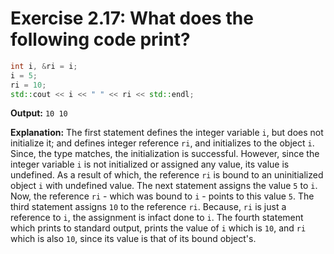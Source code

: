 # Exercise 2.17: What does the following code print?

```cpp
int i, &ri = i;
i = 5;
ri = 10;
std::cout << i << " " << ri << std::endl;
```

**Output:** `10 10`

**Explanation:** The first statement defines the integer variable `i`, but does not initialize it; and defines integer reference `ri`, and initializes to the object `i`. Since, the type matches, the initialization is successful. However, since the integer variable `i` is not initialized or assigned any value, its value is undefined. As a result of which, the reference `ri` is bound to an uninitialized object `i` with undefined value. The next statement assigns the value `5` to `i`. Now, the reference `ri` - which was bound to `i` - points to this value `5`. The third statement assigns `10` to the reference `ri`. Because, `ri` is just a reference to `i`, the assignment is infact done to `i`. The fourth statement which prints to standard output, prints the value of `i` which is `10`, and `ri` which is also `10`, since its value is that of its bound object's.